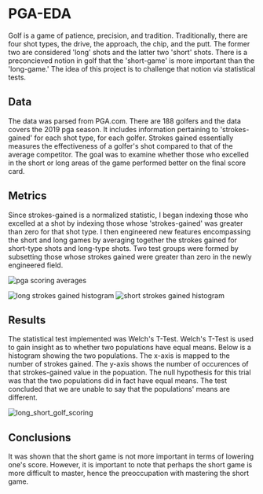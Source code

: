 # PGA-EDA

Golf is a game of patience, precision, and tradition. Traditionally, there are four shot types, the drive, the approach, the chip, and the putt. The former two are considered 'long' shots and the latter two 'short' shots. There is a preconcieved notion in golf that the 'short-game' is more important than the 'long-game.' The idea of this project is to challenge that notion via statistical tests.

## Data
The data was parsed from PGA.com. There are 188 golfers and the data covers the 2019 pga season. It includes information pertaining to 'strokes-gained' for each shot type, for each golfer. Strokes gained essentially measures the effectiveness of a golfer's shot compared to that of the average competitor. The goal was to examine whether those who excelled in the short or long areas of the game performed better on the final score card. 

## Metrics
Since strokes-gained is a normalized statistic, I began indexing those who excelled at a shot by indexing those whose 'strokes-gained' was greater than zero for that shot type. I then engineered new features encompassing the short and long games by averaging together the strokes gained for short-type shots and long-type shots. Two test groups were formed by subsetting those whose strokes gained were greater than zero in the newly engineered field.

![pga scoring averages](https://user-images.githubusercontent.com/59183694/119506252-5b704c00-bd33-11eb-90cb-684f4c002c1a.png)

![long strokes gained histogram](https://user-images.githubusercontent.com/59183694/119506141-3f6caa80-bd33-11eb-802b-6ce8f973983c.png)
![short strokes gained histogram](https://user-images.githubusercontent.com/59183694/119506217-527f7a80-bd33-11eb-84e6-1eafb320c8d5.png)



## Results
The statistical test implemented was Welch's T-Test. Welch's T-Test is used to gain insight as to whether two populations have equal means. Below is a histogram showing the two populations. The x-axis is mapped to the number of strokes gained. The y-axis shows the number of occurences of that strokes-gained value in the popuation. The null hypothesis for this trial was that the two populations did in fact have equal means. The test concluded that we are unable to say that the populations' means are different. 

![long_short_golf_scoring](https://user-images.githubusercontent.com/59183694/119506307-67f4a480-bd33-11eb-9498-3573c5588443.png)

## Conclusions
It was shown that the short game is not more important in terms of lowering one's score. However, it is important to note that perhaps the short game is more difficult to master, hence the preoccupation with mastering the short game. 

